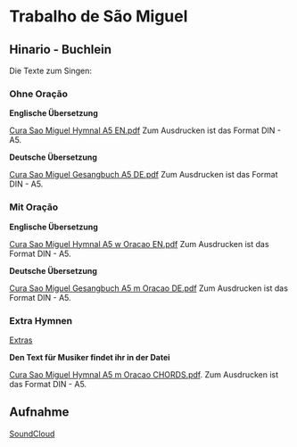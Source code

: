 # Trabalho de São Miguel

## Hinario - Buchlein
Die Texte zum Singen: 

### Ohne Oração

**Englische Übersetzung**

[Cura Sao Miguel Hymnal A5 EN.pdf](https://github.com/Ceu-Da-Luz-De-Jesus/hinarien/raw/main/Cura/Cura_Sao_Miguel_Hymnal_A5_EN.pdf) Zum Ausdrucken ist das Format DIN - A5. 

**Deutsche Übersetzung**

[Cura Sao Miguel Gesangbuch A5 DE.pdf](https://github.com/Ceu-Da-Luz-De-Jesus/hinarien/raw/main/Cura/Cura_Sao_Miguel_Gesangbuch_A5_DE.pdf) Zum Ausdrucken ist das Format DIN - A5. 



### Mit Oração
**Englische Übersetzung**

[Cura Sao Miguel Hymnal A5 w Oracao EN.pdf](https://github.com/Ceu-Da-Luz-De-Jesus/hinarien/raw/main/Cura/Cura_Sao_Miguel_Hymnal_A5_w_Oracao_EN.pdf) Zum Ausdrucken ist das Format DIN - A5. 

**Deutsche Übersetzung**

[Cura Sao Miguel Gesangbuch A5 m Oracao DE.pdf](https://github.com/Ceu-Da-Luz-De-Jesus/hinarien/raw/main/Cura/Cura_Sao_Miguel_Gesangbuch_A5_m_Oracao_DE.pdf) Zum Ausdrucken ist das Format DIN - A5.

### Extra Hymnen

[Extras](https://github.com/Ceu-Da-Luz-De-Jesus/hinarien/raw/main/Cura/Cura_Sao_Miguel_Gesangbuch_A5_Extras.pdf)

**Den Text für Musiker findet ihr in der Datei**

[Cura Sao Miguel Hymnal A5 m Oracao CHORDS.pdf](https://github.com/Ceu-Da-Luz-De-Jesus/hinarien/raw/main/Cura/Cura_Sao_Miguel_Hymnal_A5_m_Oracao_CHORDS.pdf). Zum Ausdrucken ist das Format DIN - A5. 


## Aufnahme
[SoundCloud](https://soundcloud.com/spencer-stewart-3/sets/sao-miguel-work-with-padrinho)

